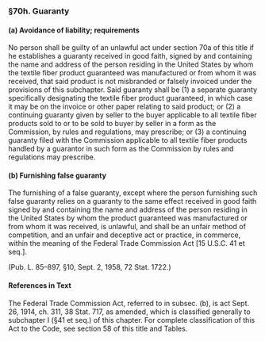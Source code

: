 ### §70h. Guaranty ###

#### (a) Avoidance of liability; requirements ####

No person shall be guilty of an unlawful act under section 70a of this title if he establishes a guaranty received in good faith, signed by and containing the name and address of the person residing in the United States by whom the textile fiber product guaranteed was manufactured or from whom it was received, that said product is not misbranded or falsely invoiced under the provisions of this subchapter. Said guaranty shall be (1) a separate guaranty specifically designating the textile fiber product guaranteed, in which case it may be on the invoice or other paper relating to said product; or (2) a continuing guaranty given by seller to the buyer applicable to all textile fiber products sold to or to be sold to buyer by seller in a form as the Commission, by rules and regulations, may prescribe; or (3) a continuing guaranty filed with the Commission applicable to all textile fiber products handled by a guarantor in such form as the Commission by rules and regulations may prescribe.

#### (b) Furnishing false guaranty ####

The furnishing of a false guaranty, except where the person furnishing such false guaranty relies on a guaranty to the same effect received in good faith signed by and containing the name and address of the person residing in the United States by whom the product guaranteed was manufactured or from whom it was received, is unlawful, and shall be an unfair method of competition, and an unfair and deceptive act or practice, in commerce, within the meaning of the Federal Trade Commission Act [15 U.S.C. 41 et seq.].

(Pub. L. 85–897, §10, Sept. 2, 1958, 72 Stat. 1722.)

#### References in Text ####

The Federal Trade Commission Act, referred to in subsec. (b), is act Sept. 26, 1914, ch. 311, 38 Stat. 717, as amended, which is classified generally to subchapter I (§41 et seq.) of this chapter. For complete classification of this Act to the Code, see section 58 of this title and Tables.